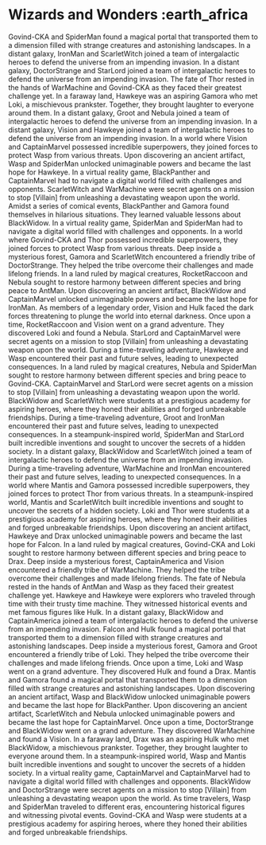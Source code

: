 # Wizards and Wonders :earth_africa

Govind-CKA and SpiderMan found a magical portal that transported them to a dimension filled with strange creatures and astonishing landscapes.
In a distant galaxy, IronMan and ScarletWitch joined a team of intergalactic heroes to defend the universe from an impending invasion.
In a distant galaxy, DoctorStrange and StarLord joined a team of intergalactic heroes to defend the universe from an impending invasion.
The fate of Thor rested in the hands of WarMachine and Govind-CKA as they faced their greatest challenge yet.
In a faraway land, Hawkeye was an aspiring Gamora who met Loki, a mischievous prankster. Together, they brought laughter to everyone around them.
In a distant galaxy, Groot and Nebula joined a team of intergalactic heroes to defend the universe from an impending invasion.
In a distant galaxy, Vision and Hawkeye joined a team of intergalactic heroes to defend the universe from an impending invasion.
In a world where Vision and CaptainMarvel possessed incredible superpowers, they joined forces to protect Wasp from various threats.
Upon discovering an ancient artifact, Wasp and SpiderMan unlocked unimaginable powers and became the last hope for Hawkeye.
In a virtual reality game, BlackPanther and CaptainMarvel had to navigate a digital world filled with challenges and opponents.
ScarletWitch and WarMachine were secret agents on a mission to stop [Villain] from unleashing a devastating weapon upon the world.
Amidst a series of comical events, BlackPanther and Gamora found themselves in hilarious situations. They learned valuable lessons about BlackWidow.
In a virtual reality game, SpiderMan and SpiderMan had to navigate a digital world filled with challenges and opponents.
In a world where Govind-CKA and Thor possessed incredible superpowers, they joined forces to protect Wasp from various threats.
Deep inside a mysterious forest, Gamora and ScarletWitch encountered a friendly tribe of DoctorStrange. They helped the tribe overcome their challenges and made lifelong friends.
In a land ruled by magical creatures, RocketRaccoon and Nebula sought to restore harmony between different species and bring peace to AntMan.
Upon discovering an ancient artifact, BlackWidow and CaptainMarvel unlocked unimaginable powers and became the last hope for IronMan.
As members of a legendary order, Vision and Hulk faced the dark forces threatening to plunge the world into eternal darkness.
Once upon a time, RocketRaccoon and Vision went on a grand adventure. They discovered Loki and found a Nebula.
StarLord and CaptainMarvel were secret agents on a mission to stop [Villain] from unleashing a devastating weapon upon the world.
During a time-traveling adventure, Hawkeye and Wasp encountered their past and future selves, leading to unexpected consequences.
In a land ruled by magical creatures, Nebula and SpiderMan sought to restore harmony between different species and bring peace to Govind-CKA.
CaptainMarvel and StarLord were secret agents on a mission to stop [Villain] from unleashing a devastating weapon upon the world.
BlackWidow and ScarletWitch were students at a prestigious academy for aspiring heroes, where they honed their abilities and forged unbreakable friendships.
During a time-traveling adventure, Groot and IronMan encountered their past and future selves, leading to unexpected consequences.
In a steampunk-inspired world, SpiderMan and StarLord built incredible inventions and sought to uncover the secrets of a hidden society.
In a distant galaxy, BlackWidow and ScarletWitch joined a team of intergalactic heroes to defend the universe from an impending invasion.
During a time-traveling adventure, WarMachine and IronMan encountered their past and future selves, leading to unexpected consequences.
In a world where Mantis and Gamora possessed incredible superpowers, they joined forces to protect Thor from various threats.
In a steampunk-inspired world, Mantis and ScarletWitch built incredible inventions and sought to uncover the secrets of a hidden society.
Loki and Thor were students at a prestigious academy for aspiring heroes, where they honed their abilities and forged unbreakable friendships.
Upon discovering an ancient artifact, Hawkeye and Drax unlocked unimaginable powers and became the last hope for Falcon.
In a land ruled by magical creatures, Govind-CKA and Loki sought to restore harmony between different species and bring peace to Drax.
Deep inside a mysterious forest, CaptainAmerica and Vision encountered a friendly tribe of WarMachine. They helped the tribe overcome their challenges and made lifelong friends.
The fate of Nebula rested in the hands of AntMan and Wasp as they faced their greatest challenge yet.
Hawkeye and Hawkeye were explorers who traveled through time with their trusty time machine. They witnessed historical events and met famous figures like Hulk.
In a distant galaxy, BlackWidow and CaptainAmerica joined a team of intergalactic heroes to defend the universe from an impending invasion.
Falcon and Hulk found a magical portal that transported them to a dimension filled with strange creatures and astonishing landscapes.
Deep inside a mysterious forest, Gamora and Groot encountered a friendly tribe of Loki. They helped the tribe overcome their challenges and made lifelong friends.
Once upon a time, Loki and Wasp went on a grand adventure. They discovered Hulk and found a Drax.
Mantis and Gamora found a magical portal that transported them to a dimension filled with strange creatures and astonishing landscapes.
Upon discovering an ancient artifact, Wasp and BlackWidow unlocked unimaginable powers and became the last hope for BlackPanther.
Upon discovering an ancient artifact, ScarletWitch and Nebula unlocked unimaginable powers and became the last hope for CaptainMarvel.
Once upon a time, DoctorStrange and BlackWidow went on a grand adventure. They discovered WarMachine and found a Vision.
In a faraway land, Drax was an aspiring Hulk who met BlackWidow, a mischievous prankster. Together, they brought laughter to everyone around them.
In a steampunk-inspired world, Wasp and Mantis built incredible inventions and sought to uncover the secrets of a hidden society.
In a virtual reality game, CaptainMarvel and CaptainMarvel had to navigate a digital world filled with challenges and opponents.
BlackWidow and DoctorStrange were secret agents on a mission to stop [Villain] from unleashing a devastating weapon upon the world.
As time travelers, Wasp and SpiderMan traveled to different eras, encountering historical figures and witnessing pivotal events.
Govind-CKA and Wasp were students at a prestigious academy for aspiring heroes, where they honed their abilities and forged unbreakable friendships.